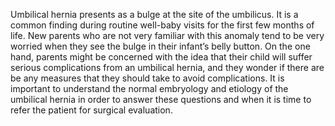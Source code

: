 Umbilical hernia presents as a bulge at the site of the umbilicus. It is a common finding during routine well-baby visits for the first few months of life. New parents who are not very familiar with this anomaly tend to be very worried when they see the bulge in their infant’s belly button. On the one hand, parents might be concerned with the idea that their child will suffer serious complications from an umbilical hernia, and they wonder if there are be any measures that they should take to avoid complications. It is important to understand the normal embryology and etiology of the umbilical hernia in order to answer these questions and when it is time to refer the patient for surgical evaluation.